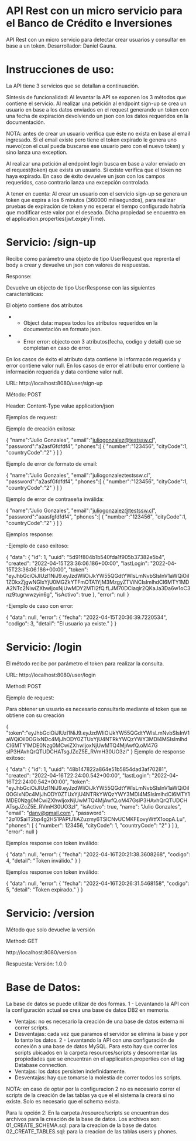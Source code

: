 # API Rest con un micro servicio para el Banco de Crédito e Inversiones
API Rest con un micro servicio para detectar crear usuarios y consultar en base a un token.
Desarrollador: Daniel Gauna.
# 
# Instrucciones de uso:

La API tiene 3 servicios que se detallan a continuación.

Síntesis de funcionalidad:
Al levantar la API se exponen los 3 métodos que contiene el servicio. 
Al realizar una petición al endpoint sign-up se crea un usuario en base a los datos enviados en el request generando un token con una fecha de expiración
devolviendo un json con los datos requeridos en la documentación.

NOTA: antes de crear un usuario verifica que éste no exista en base al email ingresado. Si el email existe pero tiene el token expirado 
le genera uno nuevo(con el cual pueda buscarse ese usuario pero con el nuevo token) y sino lanza una exception.

Al realizar una petición al endpoint login busca en base a valor enviado en el request(token) que exista un usuario. Si existe verifica que el token 
no haya expirado. En caso de éxito devuelve un json con los campos requeridos, caso contrario lanza una excepción controlada.

A tener en cuenta:
Al crear un usuario con el servicio sign-up se genera un token que expira a los 6 minutos (360000 milisegundos), para realizar pruebas de expiración de token
y no esperar el tiempo configurado habría que modificar este valor por el deseado. Dicha propiedad se encuentra en el application.properties(jwt.expiryTime).
# 
# Servicio: /sign-up
Recibe como parámetro una objeto de tipo UserRequest que reprenta el body a crear y devuelve un json con valores de respuestas.

Response:

Devuelve un objecto de tipo UserResponse con las siguientes características:

El objeto contiene dos atributos

* - Object data: mapea todos los atributos requeridos en la documentación en formato json.
* - Error error: objecto con 3 atributos(fecha, codigo y detail) que se completan en caso de error.

En los casos de éxito el atributo data contiene la informacón requerida y error contiene valor null.
En los casos de error el atributo error contiene la información requerida y data contiene valor null.


URL: http://localhost:8080/user/sign-up

Método: POST

Header: Content-Type value application/json

Ejemplos de request:

Ejemplo de creación exitosa:

{
   "name":"Julio Gonzales",
   "email":"juliogonzalez@testssw.cl",
   "password":"a2asfGfdfdf4",
   "phones":[
      {
         "number":"123456",
         "cityCode":1,
         "countryCode":"2"
      }
   ]
}

Ejemplo de error de formato de email:

{
   "name":"Julio Gonzales",
   "email":"juliogonzaleztestssw.cl",
   "password":"a2asfGfdfdf4",
   "phones":[
      {
         "number":"123456",
         "cityCode":1,
         "countryCode":"2"
      }
   ]
}

Ejemplo de error de contraseña inválida:

{
   "name":"Julio Gonzales",
   "email":"juliogonzalez@testssw.cl",
   "password":"aaasfgfdfdf4",
   "phones":[
      {
         "number":"123456",
         "cityCode":1,
         "countryCode":"2"
      }
   ]
}

Ejemplos response:

-Ejemplo de caso exitoso:

{
    "data": {
        "id": 1,
        "uuid": "5d91f804b1b540fda1f905b37382e5b4",
        "created": "2022-04-15T23:36:06.186+00:00",
        "lastLogin": "2022-04-15T23:36:06.186+00:00",
        "token": "eyJhbGciOiJIUzI1NiJ9.eyJzdWIiOiJkYW55QGdtYWlsLmNvbSIsInV1aWQiOiI1ZDkxZjgwNGIxYjU0MGZkYTFmOTA1YjM3MzgyZTViNCIsImlhdCI6MTY1MDA2NTc2NiwiZXhwIjoxNjUwMDY2MTI2fQ.fLJM70DCiaqlr2QKaJa3Da6w1oC3nz9tugrwwzyin6g",
        "isActivo": true
    },
    "error": null
}

-Ejemplo de caso con error:

{
    "data": null,
    "error": {
        "fecha": "2022-04-15T20:36:39.7220534",
        "codigo": 3,
        "detail": "El usuario ya existe."
    }
}

# 
# Servicio: /login
El método recibe por parámetro el token para realizar la consulta.

URL: http://localhost:8080/user/login

Method: POST

Ejemplo de request:

Para obtener un usuario es necesario consultarlo mediante el token que se obtiene con su creación

{
   	"token":"eyJhbGciOiJIUzI1NiJ9.eyJzdWIiOiJkYW55QGdtYWlsLmNvbSIsInV1aWQiOiI0OGIxNDc4MjJhODY0ZTUxYjU4NTRkYWQzYWY3MDI4MSIsImlhdCI6MTY1MDE0Nzg0MCwiZXhwIjoxNjUwMTQ4MjAwfQ.oM47G										sIP3HAvhQrQTUDCHATsgJZcZ5E_RVmH30UO3zI"
}
Ejemplo de response exitoso:

{
    "data": {
        "id": 1,
        "uuid": "48b147822a864e51b5854dad3af70281",
        "created": "2022-04-16T22:24:00.542+00:00",
        "lastLogin": "2022-04-16T22:24:00.542+00:00",
        "token": "eyJhbGciOiJIUzI1NiJ9.eyJzdWIiOiJkYW55QGdtYWlsLmNvbSIsInV1aWQiOiI0OGIxNDc4MjJhODY0ZTUxYjU4NTRkYWQzYWY3MDI4MSIsImlhdCI6MTY1MDE0Nzg0MCwiZXhwIjoxNjUwMTQ4MjAwfQ.oM47GsIP3HAvhQrQTUDCHATsgJZcZ5E_RVmH30UO3zI",
        "isActivo": true,
        "name": "Julio Gonzales",
        "email": "dany@gmail.com",
        "password": "$2a$10$aiT2bp4g2HS1PAPfJ1iAZuzmy6TSICNvUCMKFEovyWtfX1oopA.Lu",
        "phones": [
            {
                "number": 123456,
                "cityCode": 1,
                "countryCode": "2"
            }
        ]
    },
    "error": null
}

Ejemplos response con token inválido:

{
    "data": null,
    "error": {
        "fecha": "2022-04-16T20:21:38.3608268",
        "codigo": 4,
        "detail": "Token inválido."
    }
}

Ejemplos response con token inválido:

{
    "data": null,
    "error": {
        "fecha": "2022-04-16T20:26:31.5468158",
        "codigo": 5,
        "detail": "Token expirado."
    }
}
# 
# Servicio: /version

Método que solo devuelve la versión

Method: GET

http://localhost:8080/version

Respuesta: Versión: 1.0.0

# 
# Base de Datos:

La base de datos se puede utilizar de dos formas.
1 - Levantando la API con la configuración actual se crea una base de datos DB2 en memoria.
 * Ventajas: no es necesario la creación de una base de datos externa ni correr scripts.
 * Desventajas: cada vez que paramos el servidor se elimina la base y por lo tanto los datos.
2 - Levantando la API con una configuración de conexión a una base de datos MySQL. Para esto hay que correr los scripts ubicados en la carpeta resources/scripts y descomentar las propiedades que se encuentran en el application.properties con el tag Database connection.
 * Ventajas: los datos persisten indefinidamente.
 * Desventajas: hay que tomarse la molestia de correr todos los scripts.

NOTA: en caso de optar por la configuracion 2 no es necesario correr el scripts de la creación de las tablas ya que el el sistema la creará si no existe.
Solo es necesario que el schema exista.

Para la opción 2:
En la carpeta /resource/scripts se encuentran dos archivos para la creación de la base de datos.
Los archivos son:
01_CREATE_SCHEMA.sql: para la creacion de la base de datos
02_CREATE_TABLES.sql: para la creacion de las tablas users y phones.

